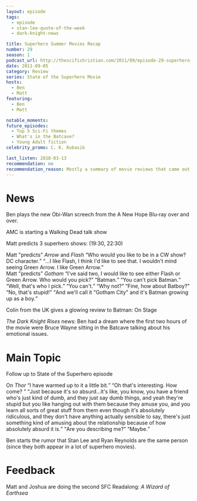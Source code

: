 ```yaml
---
layout: episode
tags:
  - episode
  - stan-lee-quote-of-the-week
  - dark-knight-news 

title: Superhero Summer Movies Recap
number: 29
season: 1
podcast_url: http://thescifichristian.com/2011/09/episode-29-superhero-summer-movies-recap/
date: 2011-09-05
category: Review
series: State of the Superhero Movie
hosts:
  - Ben
  - Matt
featuring: 
  - Ben
  - Matt

notable_moments:
future_episodes: 
  - Top 5 Sci-Fi themes
  - What's in the Batcave?
  - Young Adult fiction
celebrity_promo: C. K. Kubasik

last_listen: 2018-03-13
recommendation: no
recommendation_reason: Mostly a summary of movie reviews that came out in 2011.
---
```

# News
Ben plays the new Obi-Wan screech from the A New Hope Blu-ray over and over.

AMC is starting a Walking Dead talk show

Matt predicts 3 superhero shows: (19:30, 22:30)

<div class="quote">
  <span class="quote-context tag is-size-6">Matt "predicts" <i class="work-title">Arrow</i> and <i class="work-title">Flash</i></span>
  <q class="ben">Who would you like to be in a CW show? DC character.</q>
  <q class="matt">...I like Flash, I think I'd like to see that. I wouldn't mind seeing Green Arrow. I like Green Arrow.</q>
</div>

<div class="quote">
  <span class="quote-context tag is-size-6">Matt "predicts" <i class="work-title">Gotham</i></span>
  <q class="matt">I've said two, I would like to see either Flash or Green Arrow. Who would you pick?</q>
  <q class="ben">Batman.</q>
  <q class="ben">You can't pick Batman.</q>
  <q class="matt">Well, that's who I pick.</q>
  <q class="matt">You can't.</q>
  <q class="ben">Why not?</q>
  <q class="matt">Fine, how about Batboy?</q>
  <q class="ben">No, that's stupid!</q>
  <q class="matt">And we'll call it "Gotham City" and it's Batman growing up as a boy.</q>
</div>

Colin from the UK gives a glowing review to Batman: On Stage

<i class="work-title">The Dark Knight Rises</i> news: Ben had a dream where the first two hours of the movie were Bruce Wayne sitting in the Batcave talking about his emotional issues. 

# Main Topic
Follow up to State of the Superhero episode 

<div class="quote">
  <span class="quote-context tag is-size-6">On <i class="work-title">Thor</i> </span>
  <q class="ben">I have warmed up to it a little bit.</q>
  <q class="matt">Oh that's interesting. How come? </q>
  <q class="ben">Just because it's so absurd...it's like, you know, you have a friend who's just kind of dumb, and they just say dumb things, and yeah they're stupid but you like hanging out with them because they amuse you, and you learn all sorts of great stuff from them even though it's absolutely ridiculous, and they don't have anything actually sensible to say, there's just something kind of amusing about the relationship because of how absolutely absurd it is.</q>
  <q class="matt">Are you describing me?</q>
  <q class="ben">Maybe.</q>
</div>

Ben starts the rumor that Stan Lee and Ryan Reynolds are the same person (since they both appear in a lot of superhero movies).



# Feedback
Matt and Joshua are doing the second SFC Readalong: <i class="work-title">A Wizard of Earthsea</i>